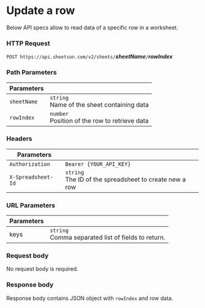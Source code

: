 # Update a row 
Below API specs allow to read data of a specific row in a worksheet.

### HTTP Request
`POST https://api.sheetson.com/v2/sheets/`_**sheetName**_`/`_**rowIndex**_

### Path Parameters
|**Parameters**| &nbsp;
|----------|------------
|`sheetName` | `string`  <br /> Name of the sheet containing data
|`rowIndex` | `number` <br />Position of the row to retrieve data

### Headers
|**Parameters**| &nbsp;
|-------|---------
|`Authorization`| `Bearer {YOUR_API_KEY}`
|`X-Spreadsheet-Id`| `string` <br/> The ID of the spreadsheet to create new a row

### URL Parameters
|**Parameters**| &nbsp;
|-------|---------
| keys  | `string` <br /> Comma separated list of fields to return.

### Request body
No request body is required.

### Response body
Response body contains JSON object with `rowIndex` and row data.
